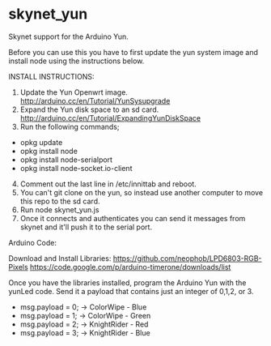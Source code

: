 skynet_yun
==========

Skynet support for the Arduino Yun.

Before you can use this you have to first update the yun system image and install node using the instructions below.


INSTALL INSTRUCTIONS:

1. Update the Yun Openwrt image. http://arduino.cc/en/Tutorial/YunSysupgrade
2. Expand the Yun disk space to an sd card. http://arduino.cc/en/Tutorial/ExpandingYunDiskSpace
3. Run the following commands;

- opkg update
- opkg install node
- opkg install node-serialport
- opkg install node-socket.io-client

4. Comment out the last line in /etc/innittab and reboot.
5. You can't git clone on the yun, so instead use another computer to move this repo to the sd card.
6. Run node skynet_yun.js 
7. Once it connects and authenticates you can send it messages from skynet and it'll push it to the serial port.


Arduino Code:

Download and Install Libraries:
https://github.com/neophob/LPD6803-RGB-Pixels
https://code.google.com/p/arduino-timerone/downloads/list

Once you have the libraries installed, program the Arduino Yun with the yunLed code.
Send it a payload that contains just an integer of 0,1,2, or 3.

- msg.payload = 0; ->  ColorWipe - Blue
- msg.payload = 1; ->  ColorWipe - Green
- msg.payload = 2; ->  KnightRider - Red
- msg.payload = 3; ->  KnightRider - Blue
